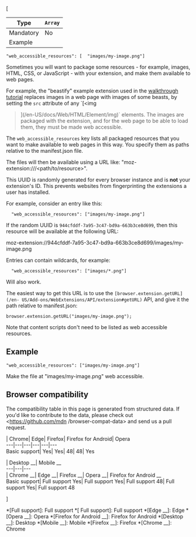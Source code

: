 [

Type| `Array`  
---|---  
Mandatory| No  
Example| 

    
    
    "web_accessible_resources": [  "images/my-image.png"]

  


Sometimes you will want to package some resources - for example, images, HTML,
CSS, or JavaScript - with your extension, and make them available to web
pages.



For example, the "beastify" example extension used in the [walkthrough
tutorial](/en-US/Add-ons/WebExtensions/Walkthrough) replaces images in a web
page with images of some beasts, by setting the `src` attribute of any `[<img
>](/en-US/docs/Web/HTML/Element/img)` elements. The images are packaged with
the extension, and for the web page to be able to load them, they must be made
web accessible.



The `web_accessible_resources` key lists all packaged resources that you want
to make available to web pages in this way. You specify them as paths relative
to the manifest.json file.



The files will then be available using a URL like: "moz-extension://<random-
UUID>/<path/to/resource>".





This UUID is randomly generated for every browser instance and is **not** your
extension's ID. This prevents websites from fingerprinting the extensions a
user has installed.





For example, consider an entry like this:



    
    
      "web_accessible_resources": ["images/my-image.png"]



If the random UUID is `944cfddf-7a95-3c47-bd9a-663b3ce8d699`, then this
resource will be available at the following URL:



moz-extension://944cfddf-7a95-3c47-bd9a-663b3ce8d699/images/my-image.png



Entries can contain wildcards, for example:



    
    
      "web_accessible_resources": ["images/*.png"]



Will also work.



The easiest way to get this URL is to use the `[browser.extension.getURL](/en-
US/Add-ons/WebExtensions/API/extension#getURL)` API, and give it the path
relative to manifest.json:



    
    
    browser.extension.getURL("images/my-image.png");



Note that content scripts don't need to be listed as web accessible resources.



## Example



    
    
    "web_accessible_resources": ["images/my-image.png"]



Make the file at "images/my-image.png" web accessible.



## Browser compatibility



The compatibility table in this page is generated from structured data. If
you'd like to contribute to the data, please check out <https://github.com/mdn
/browser-compat-data> and send us a pull request.



| Chrome| Edge| Firefox| Firefox for Android| Opera  
---|---|---|---|---|---  
Basic support|  Yes|  Yes| 48| 48|  Yes  
  
| Desktop __| Mobile __  
---|---|---  
| Chrome __| Edge __| Firefox __| Opera __| Firefox for Android __  
Basic support|  Full support Yes| Full support Yes| Full
support 48| Full support Yes| Full support 48  
  
]

  *[Full support]: Full support
  *[ Full support]: Full support
  *[Edge __]: Edge
  *[Opera __]: Opera
  *[Firefox for Android __]: Firefox for Android
  *[Desktop __]: Desktop
  *[Mobile __]: Mobile
  *[Firefox __]: Firefox
  *[Chrome __]: Chrome

